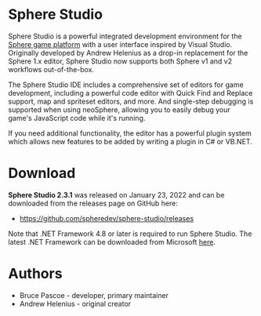 Sphere Studio
=============

Sphere Studio is a powerful integrated development environment for the
[Sphere game platform](https://github.com/fatcerberus/neosphere) with a user
interface inspired by Visual Studio.  Originally developed by Andrew Helenius
as a drop-in replacement for the Sphere 1.x editor, Sphere Studio now supports
both Sphere v1 and v2 workflows out-of-the-box.

The Sphere Studio IDE includes a comprehensive set of editors for game
development, including a powerful code editor with Quick Find and Replace
support, map and spriteset editors, and more.  And single-step debugging is
supported when using neoSphere, allowing you to easily debug your game's
JavaScript code while it's running.

If you need additional functionality, the editor has a powerful plugin system
which allows new features to be added by writing a plugin in C# or VB.NET.


Download
========

**Sphere Studio 2.3.1** was released on January 23, 2022 and can be downloaded
from the releases page on GitHub here:

- https://github.com/spheredev/sphere-studio/releases

Note that .NET Framework 4.8 or later is required to run Sphere Studio.  The
latest .NET Framework can be downloaded from Microsoft
[here](https://www.microsoft.com/en-us/download/details.aspx?id=49981).


Authors
=======

- Bruce Pascoe - developer, primary maintainer
- Andrew Helenius - original creator
